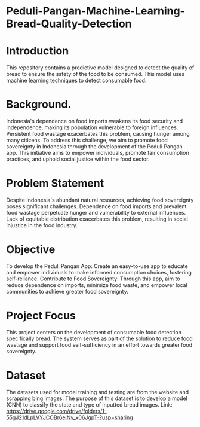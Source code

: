 # Peduli-Pangan-Machine-Learning-Bread-Quality-Detection

# Introduction
This repository contains a predictive model designed to detect the quality of bread to ensure the safety of the food to be consumed. This model uses machine learning techniques to detect consumable food.

# Background.
Indonesia's dependence on food imports weakens its food security and independence, making its population vulnerable to foreign influences. Persistent food wastage exacerbates this problem, causing hunger among many citizens. To address this challenge, we aim to promote food sovereignty in Indonesia through the development of the Peduli Pangan app. This initiative aims to empower individuals, promote fair consumption practices, and uphold social justice within the food sector.

# Problem Statement
Despite Indonesia's abundant natural resources, achieving food sovereignty poses significant challenges. Dependence on food imports and prevalent food wastage perpetuate hunger and vulnerability to external influences. Lack of equitable distribution exacerbates this problem, resulting in social injustice in the food industry.

# Objective
To develop the Peduli Pangan App: Create an easy-to-use app to educate and empower individuals to make informed consumption choices, fostering self-reliance.
Contribute to Food Sovereignty: Through this app, aim to reduce dependence on imports, minimize food waste, and empower local communities to achieve greater food sovereignty.

# Project Focus
This project centers on the development of consumable food detection specifically bread. The system serves as part of the solution to reduce food wastage and support food self-sufficiency in an effort towards greater food sovereignty.

# Dataset
The datasets used for model training and testing are from the website and scrapping bing images. The purpose of this dataset is to develop a model (CNN) to classify the state and type of inputted bread images.
Link: https://drive.google.com/drive/folders/1-55gJ21dLpLVYJCOBr6eINv_x06JgpT-?usp=sharing


